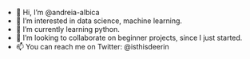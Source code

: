 - 👋 Hi, I’m @andreia-albica
- 👀 I’m interested in data science, machine learning.
- 🌱 I’m currently learning python.
- 💞️ I’m looking to collaborate on beginner projects, since I just started.
- 📫 You can reach me on Twitter: @isthisdeerin

<!---
andreia-albica/andreia-albica is a ✨ special ✨ repository because its `README.md` (this file) appears on your GitHub profile.
You can click the Preview link to take a look at your changes.
--->
